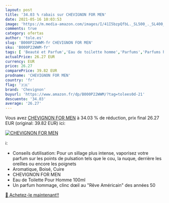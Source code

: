 ```yaml
---
layout: post
title: '34.03 % rabais sur CHEVIGNON FOR MEN'
date: 2021-05-16 10:03:53
image: 'https://m.media-amazon.com/images/I/41I5bzpQfbL._SL500_._SL400_.jpg'
comments: true
category: ofertas
author: 'tole.es'
slug: 'B000P22WWM-fr CHEVIGNON FOR MEN'
sku: 'B000P22WWM-fr'
tags: [ 'Beauté et Parfum','Eau de toilette homme','Parfums','Parfums homme','chevignon', ]
actualPrice: 26.27 EUR
currency: EUR
price: 26.27
comparePrice: 39.82 EUR
prodname: 'CHEVIGNON FOR MEN'
country: 'fr'
flag: '🇫🇷'
brand: 'Chevignon'
buyurl: 'https://www.amazon.fr/dp/B000P22WWM/?tag=tolees0d-21'
descuento: '34.03'
average: '26.27'
---
```


Vous avez [CHEVIGNON FOR MEN](https://www.amazon.fr/dp/B000P22WWM/?tag=tolees0d-21)  à  34.03 % de réduction, prix final  26.27 EUR (original: 39.82 EUR) ici:

[![CHEVIGNON FOR MEN](https://m.media-amazon.com/images/I/41I5bzpQfbL._SL500_._SL400_.jpg)](https://www.amazon.fr/dp/B000P22WWM/?tag=tolees0d-21)

ℹ️:

- Conseils dutilisation: Pour un sillage plus intense, vaporisez votre parfum sur les points de pulsation tels que le cou, la nuque, derrière les oreilles ou encore les poignets
- Aromatique, Boisé, Cuire
- CHEVIGNON FOR MEN
- Eau de Toilette Pour Homme 100ml
- Un parfum hommage, clinc dœil au "Rêve Américain" des années 50

[🛒 Achetez-le maintenant!!](https://www.amazon.fr/dp/B000P22WWM/?tag=tolees0d-21)
